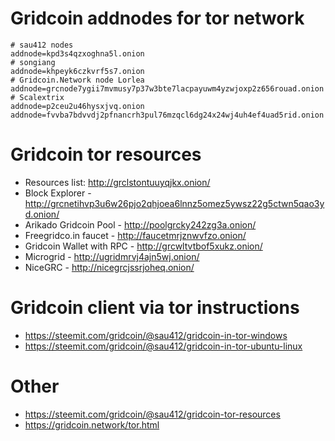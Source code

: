 # Gridcoin addnodes for tor network
```
# sau412 nodes
addnode=kpd3s4qzxoghna5l.onion
# songiang
addnode=khpeyk6czkvrf5s7.onion
# Gridcoin.Network node Lorlea
addnode=grcnode7ygii7mvmusy7p37w3bte7lacpayuwm4yzwjoxp2z656rouad.onion
# Scalextrix
addnode=p2ceu2u46hysxjvq.onion
addnode=fvvba7bdvvdj2pfnancrh3pul76mzqcl6dg24x24wj4uh4ef4uad5rid.onion
```

# Gridcoin tor resources
* Resources list: http://grclstontuuyqjkx.onion/
* Block Explorer - http://grcnetihvp3u6w26pjo2qhjoea6lnnz5omez5ywsz22g5ctwn5qao3yd.onion/
* Arikado Gridcoin Pool - http://poolgrcky242zg3a.onion/
* Freegridco.in faucet - http://faucetmrjznwvfzo.onion/
* Gridcoin Wallet with RPC - http://grcwltvtbof5xukz.onion/
* Microgrid - http://ugridmrvj4ajn5wj.onion/
* NiceGRC - http://nicegrcjssrjoheq.onion/

# Gridcoin client via tor instructions
* https://steemit.com/gridcoin/@sau412/gridcoin-in-tor-windows
* https://steemit.com/gridcoin/@sau412/gridcoin-in-tor-ubuntu-linux

# Other
* https://steemit.com/gridcoin/@sau412/gridcoin-tor-resources
* https://gridcoin.network/tor.html
